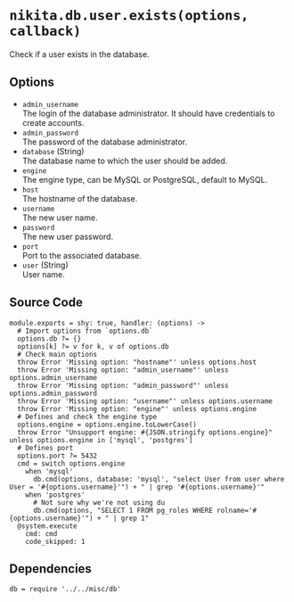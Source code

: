 
# `nikita.db.user.exists(options, callback)`

Check if a user exists in the database.

## Options

* `admin_username`   
  The login of the database administrator. It should have credentials to 
  create accounts.   
* `admin_password`   
  The password of the database administrator.   
* `database` (String)   
  The database name to which the user should be added.   
* `engine`   
  The engine type, can be MySQL or PostgreSQL, default to MySQL.   
* `host`   
  The hostname of the database.   
* `username`   
  The new user name.   
* `password`   
  The new user password.   
* `port`   
  Port to the associated database.   
* `user` (String)   
  User name.   

## Source Code

    module.exports = shy: true, handler: (options) ->
      # Import options from `options.db`
      options.db ?= {}
      options[k] ?= v for k, v of options.db
      # Check main options
      throw Error 'Missing option: "hostname"' unless options.host
      throw Error 'Missing option: "admin_username"' unless options.admin_username
      throw Error 'Missing option: "admin_password"' unless options.admin_password
      throw Error 'Missing option: "username"' unless options.username
      throw Error 'Missing option: "engine"' unless options.engine
      # Defines and check the engine type
      options.engine = options.engine.toLowerCase()
      throw Error "Unsupport engine: #{JSON.stringify options.engine}" unless options.engine in ['mysql', 'postgres']
      # Defines port
      options.port ?= 5432
      cmd = switch options.engine
        when 'mysql'
          db.cmd(options, database: 'mysql', "select User from user where User = '#{options.username}'") + " | grep '#{options.username}'"
        when 'postgres'
          # Not sure why we're not using du
          db.cmd(options, "SELECT 1 FROM pg_roles WHERE rolname='#{options.username}'") + " | grep 1"
      @system.execute
        cmd: cmd
        code_skipped: 1

## Dependencies

    db = require '../../misc/db'
